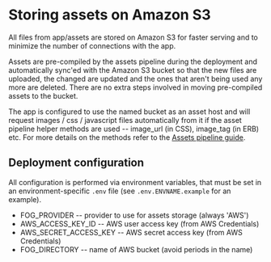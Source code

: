 # Storing assets on Amazon S3

All files from app/assets are stored on Amazon S3 for faster serving and
to minimize the number of connections with the app.

Assets are pre-compiled by the assets pipeline during the deployment and
automatically sync'ed with the Amazon S3 bucket so that the new files
are uploaded, the changed are updated and the ones that aren't being
used any more are deleted. There are no extra steps involved in moving
pre-compiled assets to the bucket.

The app is configured to use the named bucket as an asset host and will
request images / css / javascript files automatically from it if the
asset pipeline helper methods are used -- image_url (in CSS), image_tag
(in ERB) etc. For more details on the methods refer to the [Assets
pipeline guide](http://guides.rubyonrails.org/v3.2.18/asset_pipeline.html).


## Deployment configuration

All configuration is performed via environment variables, that must be
set in an environment-specific `.env` file (see `.env.ENVNAME.example`
for an example).

  * FOG_PROVIDER -- provider to use for assets storage (always 'AWS')
  * AWS_ACCESS_KEY_ID -- AWS user access key (from AWS Credentials)
  * AWS_SECRET_ACCESS_KEY -- AWS secret access key (from AWS Credentials)
  * FOG_DIRECTORY -- name of AWS bucket (avoid periods in the name)


